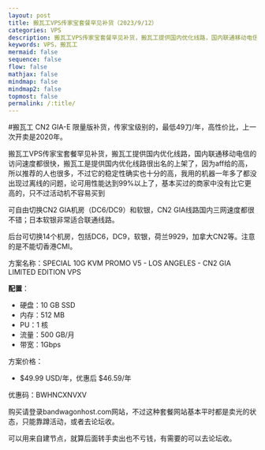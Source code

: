 ```yaml
---
layout: post
title: 搬瓦工VPS传家宝套餐罕见补货（2023/9/12）
categories: VPS
description: 搬瓦工VPS传家宝套餐罕见补货，搬瓦工提供国内优化线路，国内联通移动电信的访问速度都很快，搬瓦工是提供国内优化线路很出名的上架了，因为aff给的高，所以推荐的人也很多，不过它的稳定性确实也十分的高，我用的机器一年多了都没出现过离线的问题，论可用性能达到99%以上了，基本买过的商家中没有比它更高的，只不过活动机不容易买到
keywords: VPS，搬瓦工
mermaid: false
sequence: false
flow: false
mathjax: false
mindmap: false
mindmap2: false
topmost: false
permalink: /:title/
---
```

#搬瓦工 CN2 GIA-E 限量版补货，传家宝级别的，最低49刀/年，高性价比，上一次开卖是2020年。

搬瓦工VPS传家宝套餐罕见补货，搬瓦工提供国内优化线路，国内联通移动电信的访问速度都很快，搬瓦工是提供国内优化线路很出名的上架了，因为aff给的高，所以推荐的人也很多，不过它的稳定性确实也十分的高，我用的机器一年多了都没出现过离线的问题，论可用性能达到99%以上了，基本买过的商家中没有比它更高的，只不过活动机不容易买到

可自由切换CN2 GIA机房（DC6/DC9）和软银，CN2 GIA线路国内三网速度都很不错；日本软银非常适合联通线路。

后台可切换14个机房，包括DC6，DC9，软银，荷兰9929，加拿大CN2等。注意的是不能切香港CMI。

方案名称：SPECIAL 10G KVM PROMO V5 - LOS ANGELES - CN2 GIA LIMITED EDITION VPS

**配置**：

* 硬盘：10 GB SSD
* 内存：512 MB
* PU：1 核
* 流量：500 GB/月
* 带宽：1Gbps
 
方案价格：

* $49.99 USD/年，优惠后 $46.59/年

优惠码：BWHNCXNVXV

购买请登录bandwagonhost.com网站，不过这种套餐网站基本平时都是卖光的状态，只能靠蹲活动，或者去论坛收。

可以用来自建节点，就算后面转手卖出也不亏钱，有需要的可以去论坛收。           
